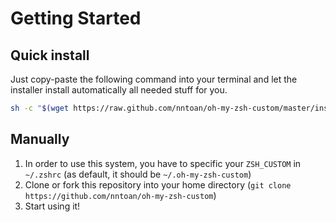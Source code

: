 # Getting Started

## Quick install
Just copy-paste the following command into your terminal and let the installer install automatically all needed stuff for you.
```bash
sh -c "$(wget https://raw.github.com/nntoan/oh-my-zsh-custom/master/install.sh -O -)"
```

## Manually
1. In order to use this system, you have to specific your `ZSH_CUSTOM` in `~/.zshrc` (as default, it should be `~/.oh-my-zsh-custom`)
2. Clone or fork this repository into your home directory (`git clone https://github.com/nntoan/oh-my-zsh-custom`)
3. Start using it!
